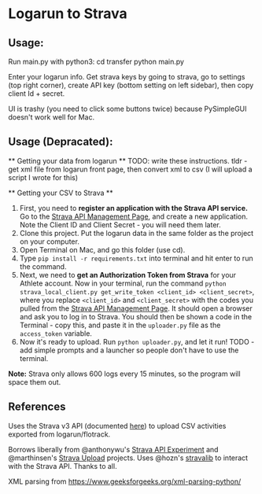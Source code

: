 # Logarun to Strava

## Usage:
Run main.py with python3:
cd transfer
python main.py

Enter your logarun info. Get strava keys by going to strava, go to settings (top right corner), create API key (bottom setting on left sidebar), then copy client Id + secret.

UI is trashy (you need to click some buttons twice) because PySimpleGUI doesn't work well for Mac.

## Usage (Depracated):
** Getting your data from logarun **
TODO: write these instructions. tldr - get xml file from logarun front page, then convert xml to csv (I will upload a script I wrote for this)

** Getting your CSV to Strava **
1. First, you need to **register an application with the Strava API service.** Go to the [Strava API Management Page](https://www.strava.com/settings/api), and create a new application. Note the Client ID and Client Secret - you will need them later.
2. Clone this project. Put the logarun data in the same folder as the project on your computer.
3. Open Terminal on Mac, and go this folder (use cd).
3. Type `pip install -r requirements.txt` into terminal and hit enter to run the command. 
5. Next, we need to **get an Authorization Token from Strava** for your Athlete account. Now in your terminal, run the command `python strava_local_client.py get_write_token <client_id> <client_secret>`, where you replace `<client_id>` and `<client_secret>` with the codes you pulled from the [Strava API Management Page](https://www.strava.com/settings/api). It should open a browser and ask you to log in to Strava. You should then be shown a code in the Terminal - copy this, and paste it in the `uploader.py` file as the `access_token` variable.
6. Now it's ready to upload. Run `python uploader.py`, and let it run!
TODO - add simple prompts and a launcher so people don't have to use the terminal.

**Note:**
Strava only allows 600 logs every 15 minutes, so the program will space them out.

## References
Uses the Strava v3 API (documented [here](http://strava.github.io/api/)) to upload CSV activities exported from logarun/flotrack.

Borrows liberally from @anthonywu's [Strava API Experiment](https://github.com/anthonywu/strava-api-experiment) and @marthinsen's [Strava Upload](https://github.com/marthinsen/stravaupload) projects. Uses @hozn's [stravalib](https://github.com/hozn/stravalib) to interact with the Strava API. Thanks to all.

XML parsing from https://www.geeksforgeeks.org/xml-parsing-python/
